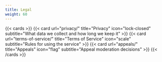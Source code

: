 ```yaml
---
title: Legal
weight: 60
---
```

{{< cards >}}
  {{< card url="privacy/" title="Privacy" icon="lock-closed" subtitle="What data we collect and how long we keep it" >}}
  {{< card url="terms-of-service/" title="Terms of Service" icon="scale" subtitle="Rules for using the service" >}}
  {{< card url="appeals/" title="Appeals" icon="flag" subtitle="Appeal moderation decisions" >}}
{{< /cards >}}
